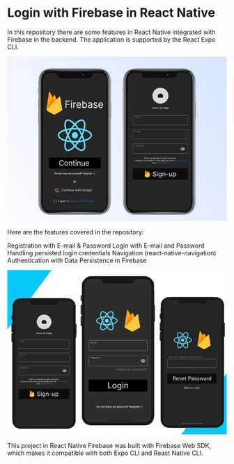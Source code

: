 # Login with Firebase in React Native

In this repository there are some features in React Native integrated with Firebase in the backend. The application is supported by the React Expo CLI.


![Login](src/images/1.png)

Here are the features covered in the repository:

Registration with E-mail & Password
Login with E-mail and Password
Handling persisted login credentials
Navigation (react-native-navigation)
Authentication with Data Persistence in Firebase


![Login](src/images/2.png)


This project in React Native Firebase was built with Firebase Web SDK, which makes it compatible with both Expo CLI and React Native CLI.
